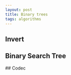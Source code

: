 ```yaml
---
layout: post
title: Binary trees 
tags: algorithms
---
```



## Invert 

<script src="https://gist.github.com/selimslab/7e5db0cbd495c661ceb1c11cbcb0f137.js"></script>


## Binary Search Tree

<script src="https://gist.github.com/selimslab/82efc4fa3c8e76e56a55f220ca7cd31d.js"></script>

## Codec

<script src="https://gist.github.com/selimslab/32468a1cdc44167eba0b252aabf031bd.js"></script>